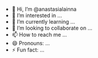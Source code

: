 - 👋 Hi, I’m @anastasialainna
- 👀 I’m interested in ...
- 🌱 I’m currently learning ...
- 💞️ I’m looking to collaborate on ...
- 📫 How to reach me ...
- 😄 Pronouns: ...
- ⚡ Fun fact: ...

<!---
anastasialainna/anastasialainna is a ✨ special ✨ repository because its `README.md` (this file) appears on your GitHub profile.
You can click the Preview link to take a look at your changes.
--->
